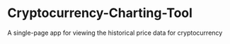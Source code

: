 # Cryptocurrency-Charting-Tool
A single-page app for viewing the historical price data for cryptocurrency
